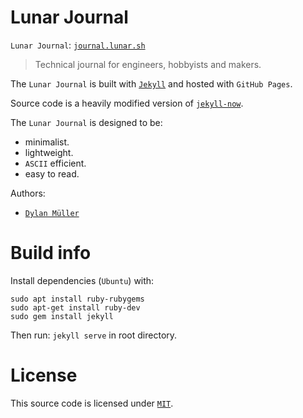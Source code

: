 # Lunar Journal

`Lunar Journal`: [`journal.lunar.sh`](https://journal.lunar.sh)

> Technical journal for engineers, hobbyists and makers.

The `Lunar Journal` is built with [`Jekyll`](https://jekyllrb.com/) and hosted with `GitHub Pages`.

Source code is a heavily modified version of [`jekyll-now`](https://github.com/barryclark/jekyll-now). <br>

The `Lunar Journal` is designed to be:
- minimalist.
- lightweight.
- `ASCII` efficient.
- easy to read.

Authors:<br>
- [`Dylan Müller`](https://linkedin.com/in/dylanmuller)

# Build info

Install dependencies (`Ubuntu`) with:

```
sudo apt install ruby-rubygems
sudo apt-get install ruby-dev
sudo gem install jekyll
``````

Then run: `jekyll serve` in root directory.

# License

This source code is licensed under [`MIT`](https://opensource.org/license/mit/).
